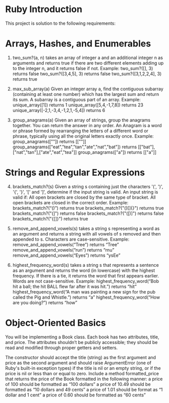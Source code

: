 # Ruby Introduction

This project is solution to the following requirements:

# Arrays, Hashes, and Enumerables

1. two_sum?(a, n) takes an array of integer a and an additional integer n as arguments and returns true if there are two different elements adding up to the integer n, and it returns false if not.
Example: 
two_sum?([], 3) returns false
two_sum?([3,4,5], 3) returns false
two_sum?([3,1,2,2,4], 3) returns true

2. max_sub_array(a) Given an integer array a, find the contiguous subarray (containing at least one number) which has the largest sum and return its sum.
A subarray is a contiguous part of an array.
Example: 
unique_array([1]) returns 1
unique_array([5,4,-1,7,8]) returns 23
unique_array([-2,1,-3,4,-1,2,1,-5,4]) returns 6

3. group_anagrams(a) Given an array of strings, group the anagrams together. You can return the answer in any order.
An Anagram is a word or phrase formed by rearranging the letters of a different word or phrase, typically using all the original letters exactly once.
Example: 
group_anagrams([""]) returns [[""]]
group_anagrams(["eat","tea","tan","ate","nat","bat"]) returns
[["bat"],["nat","tan"],["ate","eat","tea"]]
group_anagrams(["a"]) returns [["a"]]

# Strings and Regular Expressions

4. brackets_match?(s) Given a string s containing just the characters '(', ')', '{', '}', '[' and ']', determine if the input string is valid. An input string is valid if:
All open brackets are closed by the same type of bracket.
All open brackets are closed in the correct order.
	Example:
	brackets_match?(“()”) returns true
	brackets_match?("()[]{}") returns true
	brackets_match?("(]") returns false
	brackets_match?("([)]") returns false
	brackets_match?("{[]}") returns true

5. remove_and_append_vowels(s) takes a string s representing a word as an argument and returns a string with all vowels of s removed and then appended to s. Characters are case-sensitive.
Example: 
remove_and_append_vowels(“Tree”) returns “Tree”
remove_and_append_vowels(“run”) returns “rnu”
remove_and_append_vowels(“Eyes”) returns “ysEe”

6. highest_frequency_word(s) takes a string s that represents a sentence as an argument and returns the word (in lowercase) with the highest frequency. If there is a tie, it returns the word that first appears earlier. Words are not case-sensitive.
Example: highest_frequency_word(“Bob hit a ball; the hit BALL flew far after it was hit.”) returns “hit”
highest_frequency_word(“A man was painting a new sign for the pub called the Pig and Whistle.”) returns “a”
highest_frequency_word(“How are you doing?”) returns “how”

# Object-Oriented Basics

You will be implementing a Book class. Each book has two attributes, title, and price. The attributes shouldn’t be publicly accessible; they should be read and modified through proper getters and setters.

The constructor should accept the title (string) as the first argument and price as the second argument and should raise ArgumentError (one of Ruby's built-in exception types) if the title is nil or an empty string, or if the price is nil or less than or equal to zero. 
Include a method formatted_price that returns the price of the Book formatted in the following manner: 
a price of 100 should be formatted as “100 dollars”
a price of 10.49 should be formatted as “10 dollars and 49 cents”
a price of 1.01 should be format as “1 dollar and 1 cent”
a price of 0.60 should be formatted as “60 cents”